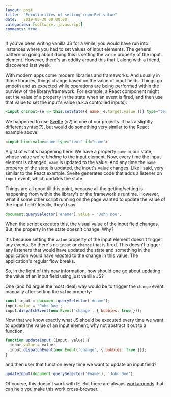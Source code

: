 ```yaml
---
layout: post
title:  "Peculiarities of setting inputRef.value"
date:   2019-06-30 00:00:00
categories: [software, javascript]
comments: true
---
```

If you've been writing vanilla JS for a while, you would have run into instances where you had to set values of input elements. The general pattern on going about doing this is setting the `value` property of the input element. However, there's an oddity around this that I, along with a friend, discovered last week.

With modern apps come modern libraries and frameworks. And usually in those libraries, things change based on the value of input fields. Things go smooth and as expected while operations are being performed within the purview of the library/framework. For example, a React component might set the value of a property in the state when an event is fired, and then use that value to set the input's value (a.k.a controlled inputs):
```jsx
<input onInput={e => this.setState({ name: e.target.value })} type="text" id="name" />
```

We happened to use [Svelte](https://svelte.dev) (v2) in one of our projects. It has a slightly different syntax(?), but would do something very similar to the React example above:
```html
<input bind:value=name type="text" id="name">
```
A gist of what's happening here: We have a property `name` in our state, whose value we're _binding_ to the input element. Now, every time the input element is changed, `name` is updated to the value. And any time the `name` property of the state is updated, the input's value changes. Like I said, very similar to the React example. Svelte generates code that adds a listener on `input` event, which updates the state.

Things are all good till this point, because all the getting/setting is happening from within the library's or the framework's runtime. However, what if some other script running on the page wanted to update the value of the input field? Ideally, they'd say
```js
document.querySelector('#name').value = 'John Doe';
```
When the script executes this, the visual value of the input field changes. But, the property in the state doesn't change. Why?

It's because setting the `value` property of the input element doesn't trigger any events. So there's no `input` or `change` that is fired. This doesn't trigger any listeners that would have updated the state and something in the application would have _reacted_ to the change in this value. The application's regular flow breaks.

So, in the light of this new information, how should one go about updating the value of an input field using just vanilla JS?

One (and I'd argue the most ideal) way would be to trigger the `change` event manually after setting the `value` property:
```js
const input = document.querySelector('#name');
input.value = 'John Doe';
input.dispatchEvent(new Event('change', { bubbles: true }));
```

Now that we know exactly what JS should be executed every time we want to update the value of an input element, why not abstract it out to a function,
```js
function updateInput (input, value) {
  input.value = value;
  input.dispatchEvent(new Event('change', { bubbles: true }));
}
```
and then user that function every time we want to update an input field?
```js
updateInput(document.querySelector('#name'), 'John Doe');
```

Of course, this doesn't work with IE. But there are always [workarounds](https://stackoverflow.com/questions/26596123/internet-explorer-9-10-11-event-constructor-doesnt-work) that can help you make this work cross-browser.
